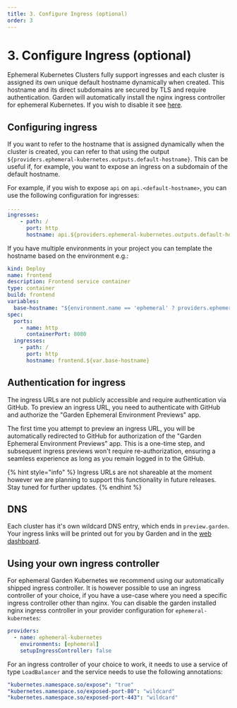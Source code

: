 ```yaml
---
title: 3. Configure Ingress (optional)
order: 3
---
```


# 3. Configure Ingress (optional)

Ephemeral Kubernetes Clusters fully support ingresses and each cluster is assigned its own unique default hostname dynamically when created. This hostname and its direct subdomains are secured by TLS and require authentication.
Garden will automatically install the nginx ingress controller for ephemeral Kubernetes. If you wish to disable it see [here](#using-your-own-ingress-controller).

## Configuring ingress

If you want to refer to the hostname that is assigned dynamically when the cluster is created, you can refer to that using the output `${providers.ephemeral-kubernetes.outputs.default-hostname}`. This can be useful if, for example, you want to expose an ingress on a subdomain of the default hostname.

For example, if you wish to expose `api` on `api.<default-hostname>`, you can use the following configuration for ingresses:

```yaml
....
ingresses:
    - path: /
      port: http
      hostname: api.${providers.ephemeral-kubernetes.outputs.default-hostname}
```

If you have multiple environments in your project you can template the hostname based on the environment e.g.:

```yaml
kind: Deploy
name: frontend
description: Frontend service container
type: container
build: frontend
variables:
  base-hostname: "${environment.name == 'ephemeral' ? providers.ephemeral-kubernetes.outputs.default-hostname : local.demo.garden}"
spec:
  ports:
    - name: http
      containerPort: 8080
  ingresses:
    - path: /
      port: http
      hostname: frontend.${var.base-hostname}
```

## Authentication for ingress

The ingress URLs are not publicly accessible and require authentication via GitHub. To preview an ingress URL, you need to authenticate with GitHub and authorize the "Garden Ephemeral Environment Previews" app.

The first time you attempt to preview an ingress URL, you will be automatically redirected to GitHub for authorization of the "Garden Ephemeral Environment Previews" app. This is a one-time step, and subsequent ingress previews won't require re-authorization, ensuring a seamless experience as long as you remain logged in to the GitHub.

{% hint style="info" %}
Ingress URLs are not shareable at the moment however we are planning to support this functionality in future releases. Stay tuned for further updates.
{% endhint %}

## DNS

Each cluster has it's own wildcard DNS entry, which ends in `preview.garden`. Your ingress links will be printed out for you by Garden and in the [web dashboard](https://app.garden.io).

## Using your own ingress controller

For ephemeral Garden Kubernetes we recommend using our automatically shipped ingress controller. It is however possible to use an ingress controller of your choice, if you have a use-case where you need a specific ingress controller other than nginx. You can disable the garden installed nginx ingress controller in your provider configuration for `ephemeral-kubernetes`:

```yaml
providers:
  - name: ephemeral-kubernetes
    environments: [ephemeral]
    setupIngressController: false
```

For an ingress controller of your choice to work, it needs to use a service of type `LoadBalancer` and the service needs
to use the following annotations:

```yaml
"kubernetes.namespace.so/expose": "true"
"kubernetes.namespace.so/exposed-port-80": "wildcard"
"kubernetes.namespace.so/exposed-port-443": "wildcard"
```
